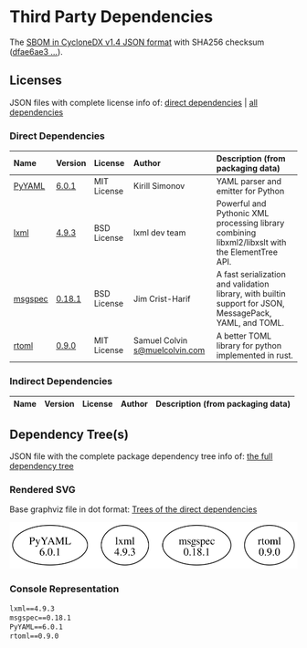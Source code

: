# Third Party Dependencies

<!--[[[fill sbom_sha256()]]]-->
The [SBOM in CycloneDX v1.4 JSON format](https://git.sr.ht/~sthagen/persoonallisuus/blob/default/sbom/cdx.json) with SHA256 checksum ([dfae6ae3 ...](https://git.sr.ht/~sthagen/persoonallisuus/blob/default/sbom/cdx.json.sha256 "sha256:dfae6ae30796f98935c7d828f9bbfce603cb80e68d515477fd0302a6b254f4c6")).
<!--[[[end]]] (checksum: 9cb3d54a36023d687e56cb893d9d6000)-->
## Licenses 

JSON files with complete license info of: [direct dependencies](direct-dependency-licenses.json) | [all dependencies](all-dependency-licenses.json)

### Direct Dependencies

<!--[[[fill direct_dependencies_table()]]]-->
| Name                                           | Version                                            | License     | Author                           | Description (from packaging data)                                                                        |
|:-----------------------------------------------|:---------------------------------------------------|:------------|:---------------------------------|:---------------------------------------------------------------------------------------------------------|
| [PyYAML](https://pyyaml.org/)                  | [6.0.1](https://pypi.org/project/PyYAML/6.0.1/)    | MIT License | Kirill Simonov                   | YAML parser and emitter for Python                                                                       |
| [lxml](https://lxml.de/)                       | [4.9.3](https://pypi.org/project/lxml/4.9.3/)      | BSD License | lxml dev team                    | Powerful and Pythonic XML processing library combining libxml2/libxslt with the ElementTree API.         |
| [msgspec](https://jcristharif.com/msgspec/)    | [0.18.1](https://pypi.org/project/msgspec/0.18.1/) | BSD License | Jim Crist-Harif                  | A fast serialization and validation library, with builtin support for JSON, MessagePack, YAML, and TOML. |
| [rtoml](https://github.com/samuelcolvin/rtoml) | [0.9.0](https://pypi.org/project/rtoml/0.9.0/)     | MIT License | Samuel Colvin <s@muelcolvin.com> | A better TOML library for python implemented in rust.                                                    |
<!--[[[end]]] (checksum: 4b480cc500af155a97b8b93458fe1ba4)-->

### Indirect Dependencies

<!--[[[fill indirect_dependencies_table()]]]-->
| Name | Version | License | Author | Description (from packaging data) |
|:-----|:--------|:--------|:-------|:----------------------------------|
<!--[[[end]]] (checksum: 8a87b89207db0be2864af66f9266660c)-->

## Dependency Tree(s)

JSON file with the complete package dependency tree info of: [the full dependency tree](package-dependency-tree.json)

### Rendered SVG

Base graphviz file in dot format: [Trees of the direct dependencies](package-dependency-tree.dot.txt)

<img src="./package-dependency-tree.svg" alt="Trees of the direct dependencies" title="Trees of the direct dependencies"/>

### Console Representation

<!--[[[fill dependency_tree_console_text()]]]-->
````console
lxml==4.9.3
msgspec==0.18.1
PyYAML==6.0.1
rtoml==0.9.0
````
<!--[[[end]]] (checksum: 509fac431274ae37c2c84921ed6ecf91)-->
